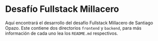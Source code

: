 # Desafío Fullstack Millacero
Aquí encontrará el desarrollo del desafío Fullstack Millacero de Santiago Opazo. Este contiene dos directorios `frontend` y `backend`, para más información de cada uno lea los `README.md` respectivos.
